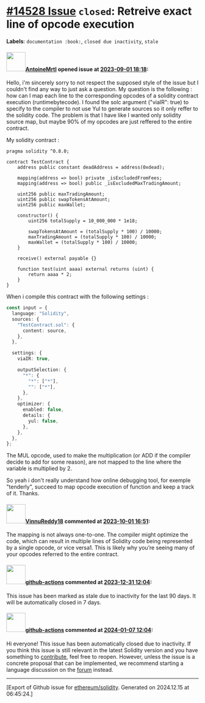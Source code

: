 # [\#14528 Issue](https://github.com/ethereum/solidity/issues/14528) `closed`: Retreive exact line of opcode execution
**Labels**: `documentation :book:`, `closed due inactivity`, `stale`


#### <img src="https://avatars.githubusercontent.com/u/74369980?v=4" width="50">[AntoineMrtl](https://github.com/AntoineMrtl) opened issue at [2023-09-01 18:18](https://github.com/ethereum/solidity/issues/14528):

Hello, i'm sincerely sorry to not respect the supposed style of the issue but I couldn't find any way to just ask a question. My question is the following : how can I map each line to the corresponding opcodes of a solidity contract execution (runtimebytecode). I found the solc argument ("viaIR": true) to specify to the compiler to not use Yul to generate sources so it only reffer to the solidity code. The problem is that I have like I wanted only solidity source map, but maybe 90% of my opcodes are just reffered to the entire contract.

My solidity contract :

``` solidity
pragma solidity ^0.8.0;

contract TestContract {
    address public constant deadAddress = address(0xdead);

    mapping(address => bool) private _isExcludedFromFees;
    mapping(address => bool) public _isExcludedMaxTradingAmount;

    uint256 public maxTradingAmount;
    uint256 public swapTokensAtAmount;
    uint256 public maxWallet;

    constructor() {
        uint256 totalSupply = 10_000_000 * 1e18;

        swapTokensAtAmount = (totalSupply * 100) / 10000;
        maxTradingAmount = (totalSupply * 100) / 10000;
        maxWallet = (totalSupply * 100) / 10000;
    }

    receive() external payable {}

    function test(uint aaaa) external returns (uint) {
        return aaaa * 2;
    }
}

```

When i compile this contract with the following settings : 

```ts
const input = {
  language: "Solidity",
  sources: {
    "TestContract.sol": {
      content: source,
    },
  },

  settings: {
    viaIR: true,

    outputSelection: {
      "*": {
        "*": ["*"],
        "": ["*"],
      },
    },
    optimizer: {
      enabled: false,
      details: {
        yul: false,
      },
    },
  },
};
```

The MUL opcode, used to make the multiplication (or ADD if the compiler decide to add for some reason), are not mapped to the line where the variable is multiplied by 2.

 So yeah i don't really understand how online debugging tool, for exemple "tenderly", succeed to map opcode execution of function and keep a track of it. Thanks.

#### <img src="https://avatars.githubusercontent.com/u/142021280?u=e226a68a1c9a06ff6e9d787622a564bb60a3718a&v=4" width="50">[VinnuReddy18](https://github.com/VinnuReddy18) commented at [2023-10-01 16:51](https://github.com/ethereum/solidity/issues/14528#issuecomment-1742137099):

The mapping is not always one-to-one. The compiler might optimize the code, which can result in multiple lines of Solidity code being represented by a single opcode, or vice versa1. This is likely why you’re seeing many of your opcodes referred to the entire contract.

#### <img src="https://avatars.githubusercontent.com/in/15368?v=4" width="50">[github-actions](https://github.com/apps/github-actions) commented at [2023-12-31 12:04](https://github.com/ethereum/solidity/issues/14528#issuecomment-1872931974):

This issue has been marked as stale due to inactivity for the last 90 days.
It will be automatically closed in 7 days.

#### <img src="https://avatars.githubusercontent.com/in/15368?v=4" width="50">[github-actions](https://github.com/apps/github-actions) commented at [2024-01-07 12:04](https://github.com/ethereum/solidity/issues/14528#issuecomment-1880039446):

Hi everyone! This issue has been automatically closed due to inactivity.
If you think this issue is still relevant in the latest Solidity version and you have something to [contribute](https://docs.soliditylang.org/en/latest/contributing.html), feel free to reopen.
However, unless the issue is a concrete proposal that can be implemented, we recommend starting a language discussion on the [forum](https://forum.soliditylang.org) instead.


-------------------------------------------------------------------------------



[Export of Github issue for [ethereum/solidity](https://github.com/ethereum/solidity). Generated on 2024.12.15 at 06:45:24.]
